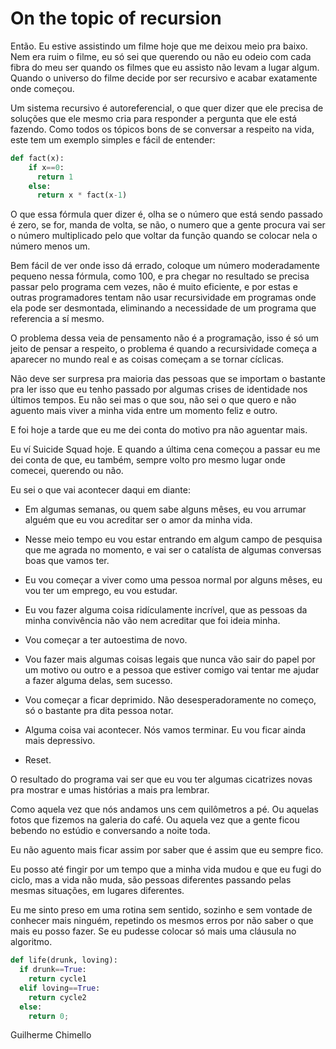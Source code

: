 # On the topic of recursion

Então. Eu estive assistindo um filme hoje que me deixou meio pra baixo. Nem era ruim o filme, eu só sei que querendo ou não eu odeio com cada fibra do meu ser quando os filmes que eu assisto não levam a lugar algum. Quando o universo do filme decide por ser recursivo e acabar exatamente onde começou.

Um sistema recursivo é autoreferencial, o que quer dizer que ele precisa de soluções que ele mesmo cria para responder a pergunta que ele está fazendo. Como todos os tópicos bons de se conversar a respeito na vida, este tem um exemplo simples e fácil de entender:

```py
def fact(x):
    if x==0:
      return 1
    else:
      return x * fact(x-1)
```
O que essa fórmula quer dizer é, olha se o número que está sendo passado é zero, se for, manda de volta, se não, o numero que a gente procura vai ser o número multiplicado pelo que voltar da função quando se colocar nela o número menos um.

Bem fácil de ver onde isso dá errado, coloque um número moderadamente pequeno nessa fórmula, como 100, e pra chegar no resultado se precisa passar pelo programa cem vezes, não é muito eficiente, e por estas e outras programadores tentam não usar recursividade em programas onde ela pode ser desmontada, eliminando a necessidade de um programa que referencia a sí mesmo.

O problema dessa veia de pensamento não é a programação, isso é só um jeito de pensar a respeito, o problema é quando a recursividade começa a aparecer no mundo real e as coisas começam a se tornar cíclicas.

Não deve ser surpresa pra maioria das pessoas que se importam o bastante pra ler isso que eu tenho passado por algumas crises de identidade nos últimos tempos. Eu não sei mas o que sou, não sei o que quero e não aguento mais viver a minha vida entre um momento feliz e outro.

E foi hoje a tarde que eu me dei conta do motivo pra não aguentar mais.

Eu ví Suicide Squad hoje. E quando a última cena começou a passar eu me dei conta de que, eu também, sempre volto pro mesmo lugar onde comecei, querendo ou não.

Eu sei o que vai acontecer daqui em diante:

* Em algumas semanas, ou quem sabe alguns mêses, eu vou arrumar alguém que eu vou acreditar ser o amor da minha vida.

* Nesse meio tempo eu vou estar entrando em algum campo de pesquisa que me agrada no momento, e vai ser o catalísta de algumas conversas boas que vamos ter.

* Eu vou começar a viver como uma pessoa normal por alguns mêses, eu vou ter um emprego, eu vou estudar.

* Eu vou fazer alguma coisa ridículamente incrível, que as pessoas da minha convivência não vão nem acreditar que foi ideia minha.

* Vou começar a ter autoestima de novo.

* Vou fazer mais algumas coisas legais que nunca vão sair do papel por um motivo ou outro e a pessoa que estiver comigo vai tentar me ajudar a fazer alguma delas, sem sucesso.

* Vou começar a ficar deprimido. Não desesperadoramente no começo, só o bastante pra dita pessoa notar.

* Alguma coisa vai acontecer. Nós vamos terminar. Eu vou ficar ainda mais depressivo.

* Reset.

O resultado do programa vai ser que eu vou ter algumas cicatrizes novas pra mostrar e umas histórias a mais pra lembrar.

Como aquela vez que nós andamos uns cem quilômetros a pé. Ou aquelas fotos que fizemos na galeria do café. Ou aquela vez que a gente ficou bebendo no estúdio e conversando a noite toda.

Eu não aguento mais ficar assim por saber que é assim que eu sempre fico.

Eu posso até fingir por um tempo que a minha vida mudou e que eu fugi do ciclo, mas a vida não muda, são pessoas diferentes passando pelas mesmas situações, em lugares diferentes.

Eu me sinto preso em uma rotina sem sentido, sozinho e sem vontade de conhecer mais ninguém, repetindo os mesmos erros por não saber o que mais eu posso fazer. Se eu pudesse colocar só mais uma cláusula no algoritmo.

```py
def life(drunk, loving):
  if drunk==True:
    return cycle1
  elif loving==True:
    return cycle2
  else:
    return 0;
```

Guilherme Chimello
